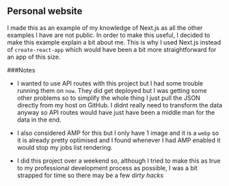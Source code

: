 ## Personal website

I made this as an example of my knowledge of Next.js as all the other examples I have are not public. In order
to make this useful, I decided to make this example explain a bit about me. This is why I used Next.js instead
of ```create-react-app``` which would have been a bit more straightforward for an app of this size.

###Notes
* I wanted to use API routes with this project but I had some trouble running them on ```now```. They did get
deployed but I was getting some other problems so to simplify the whole thing I just pull the JSON directly
from my host on GitHub. I didnt really need to transform the data anyway so API routes would have just have been
a middle man for the data in the end.

* I also considered AMP for this but I only have 1 image and it is a ``webp`` so it is already pretty optimised and
I found whenever I had AMP enabled it would stop my jobs list rendering.

* I did this project over a weekend so, although I tried to make this as true to my professional development process
as possible, I was a bit strapped for time so there may be a few *dirty hacks*